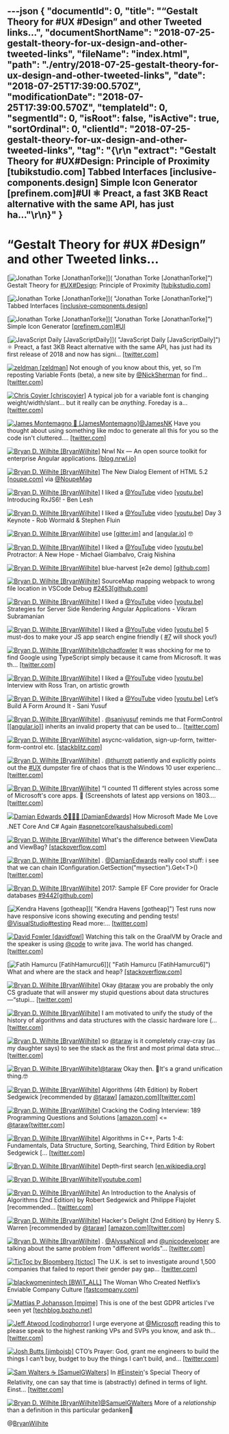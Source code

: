 ---json
{
  "documentId": 0,
  "title": "“Gestalt Theory for #UX #Design” and other Tweeted links…",
  "documentShortName": "2018-07-25-gestalt-theory-for-ux-design-and-other-tweeted-links",
  "fileName": "index.html",
  "path": "./entry/2018-07-25-gestalt-theory-for-ux-design-and-other-tweeted-links",
  "date": "2018-07-25T17:39:00.570Z",
  "modificationDate": "2018-07-25T17:39:00.570Z",
  "templateId": 0,
  "segmentId": 0,
  "isRoot": false,
  "isActive": true,
  "sortOrdinal": 0,
  "clientId": "2018-07-25-gestalt-theory-for-ux-design-and-other-tweeted-links",
  "tag": "{\r\n  \"extract\": \"Gestalt Theory for       #UX#Design: Principle of Proximity       [tubikstudio.com] Tabbed Interfaces       [inclusive-components.design] Simple Icon Generator       [prefinem.com]#UI ⚛️ Preact, a fast 3KB React alternative with the same API, has just ha...\"\r\n}"
}
---

# “Gestalt Theory for #UX #Design” and other Tweeted links…

[<img alt="Jonathan Torke [JonathanTorke]" src="https://songhay.blob.core.windows.net/shared-social-twitter/JonathanTorke.jpg">]( "Jonathan Torke [JonathanTorke]") Gestalt Theory for [#UX](http://twitter.com/search?q=%23UX)[#Design](http://twitter.com/search?q=%23Design): Principle of Proximity [[tubikstudio.com]](https://tubikstudio.com/gestalt-theory-for-ux-design-principle-of-proximity/)

[<img alt="Jonathan Torke [JonathanTorke]" src="https://songhay.blob.core.windows.net/shared-social-twitter/JonathanTorke.jpg">]( "Jonathan Torke [JonathanTorke]") Tabbed Interfaces [[inclusive-components.design]](https://inclusive-components.design/tabbed-interfaces/)

[<img alt="Jonathan Torke [JonathanTorke]" src="https://songhay.blob.core.windows.net/shared-social-twitter/JonathanTorke.jpg">]( "Jonathan Torke [JonathanTorke]") Simple Icon Generator [[prefinem.com]](http://prefinem.com/simple-icon-generator/)[#UI](http://twitter.com/search?q=%23UI)

[<img alt="JavaScript Daily [JavaScriptDaily]" src="https://songhay.blob.core.windows.net/shared-social-twitter/JavaScriptDaily.jpg">]( "JavaScript Daily [JavaScriptDaily]") ⚛️ Preact, a fast 3KB React alternative with the same API, has just had its first release of 2018 and now has signi… [[twitter.com]](https://twitter.com/i/web/status/989598291863236611)

[<img alt="zeldman [zeldman]" src="https://songhay.blob.core.windows.net/shared-social-twitter/zeldman.jpg">](https://t.co/wHwI77voyQ "zeldman [zeldman]") Not enough of you know about this, yet, so I’m reposting Variable Fonts (beta), a new site by [@NickSherman](http://twitter.com/NickSherman) for find… [[twitter.com]](https://twitter.com/i/web/status/989852113634291713)

[<img alt="Chris Coyier [chriscoyier]" src="https://songhay.blob.core.windows.net/shared-social-twitter/chriscoyier.jpg">](https://t.co/EYnTdtblV1 "Chris Coyier [chriscoyier]") A typical job for a variable font is changing weight/width/slant... but it really can be _anything_. Foreday is a… [[twitter.com]](https://twitter.com/i/web/status/988812726230245376)

[<img alt="James Montemagno 🙈 [JamesMontemagno]" src="https://songhay.blob.core.windows.net/shared-social-twitter/JamesMontemagno.jpg">](https://t.co/5USXLfbaf4 "James Montemagno 🙈 [JamesMontemagno]")[@JamesNK](http://twitter.com/JamesNK) Have you thought about using something like mdoc to generate all this for you so the code isn't cluttered.… [[twitter.com]](https://twitter.com/i/web/status/988627926684917760)

[<img alt="Bryan D. Wilhite [BryanWilhite]" src="https://songhay.blob.core.windows.net/shared-social-twitter/BryanWilhite.jpeg">](http://t.co/UNdqV0Z1zz "Bryan D. Wilhite [BryanWilhite]") Nrwl Nx — An open source toolkit for enterprise Angular applications. [[blog.nrwl.io]](https://blog.nrwl.io/nrwl-nx-an-open-source-toolkit-for-enterprise-angular-applications-38698e94d65)

[<img alt="Bryan D. Wilhite [BryanWilhite]" src="https://songhay.blob.core.windows.net/shared-social-twitter/BryanWilhite.jpeg">](http://t.co/UNdqV0Z1zz "Bryan D. Wilhite [BryanWilhite]") The New Dialog Element of HTML 5.2 [[noupe.com]](https://www.noupe.com/?p=104388) via [@NoupeMag](http://twitter.com/NoupeMag)

[<img alt="Bryan D. Wilhite [BryanWilhite]" src="https://songhay.blob.core.windows.net/shared-social-twitter/BryanWilhite.jpeg">](http://t.co/UNdqV0Z1zz "Bryan D. Wilhite [BryanWilhite]") I liked a [@YouTube](http://twitter.com/YouTube) video [[youtu.be]](http://youtu.be/JCXZhe6KsxQ?a) Introducing RxJS6! - Ben Lesh

[<img alt="Bryan D. Wilhite [BryanWilhite]" src="https://songhay.blob.core.windows.net/shared-social-twitter/BryanWilhite.jpeg">](http://t.co/UNdqV0Z1zz "Bryan D. Wilhite [BryanWilhite]") I liked a [@YouTube](http://twitter.com/YouTube) video [[youtu.be]](http://youtu.be/N15ie0cGuB0?a) Day 3 Keynote - Rob Wormald &amp; Stephen Fluin

[<img alt="Bryan D. Wilhite [BryanWilhite]" src="https://songhay.blob.core.windows.net/shared-social-twitter/BryanWilhite.jpeg">](http://t.co/UNdqV0Z1zz "Bryan D. Wilhite [BryanWilhite]") use [[gitter.im]](http://gitter.im/angular/angular) and [[angular.io]](http://angular.io/resources) 🤓

[<img alt="Bryan D. Wilhite [BryanWilhite]" src="https://songhay.blob.core.windows.net/shared-social-twitter/BryanWilhite.jpeg">](http://t.co/UNdqV0Z1zz "Bryan D. Wilhite [BryanWilhite]") I liked a [@YouTube](http://twitter.com/YouTube) video [[youtu.be]](http://youtu.be/6aPfHrSl0Qk?a) Protractor: A New Hope - Michael Giambalvo, Craig Nishina

[<img alt="Bryan D. Wilhite [BryanWilhite]" src="https://songhay.blob.core.windows.net/shared-social-twitter/BryanWilhite.jpeg">](http://t.co/UNdqV0Z1zz "Bryan D. Wilhite [BryanWilhite]") blue-harvest [e2e demo] [[github.com]](https://github.com/angular-seattle/blue-harvest)

[<img alt="Bryan D. Wilhite [BryanWilhite]" src="https://songhay.blob.core.windows.net/shared-social-twitter/BryanWilhite.jpeg">](http://t.co/UNdqV0Z1zz "Bryan D. Wilhite [BryanWilhite]") SourceMap mapping webpack to wrong file location in VSCode Debug [#2453](http://twitter.com/search?q=%232453)[[github.com]](https://github.com/angular/angular-cli/issues/2453)

[<img alt="Bryan D. Wilhite [BryanWilhite]" src="https://songhay.blob.core.windows.net/shared-social-twitter/BryanWilhite.jpeg">](http://t.co/UNdqV0Z1zz "Bryan D. Wilhite [BryanWilhite]") I liked a [@YouTube](http://twitter.com/YouTube) video [[youtu.be]](http://youtu.be/-8bObydfINA?a) Strategies for Server Side Rendering Angular Applications - Vikram Subramanian

[<img alt="Bryan D. Wilhite [BryanWilhite]" src="https://songhay.blob.core.windows.net/shared-social-twitter/BryanWilhite.jpeg">](http://t.co/UNdqV0Z1zz "Bryan D. Wilhite [BryanWilhite]") I liked a [@YouTube](http://twitter.com/YouTube) video [[youtu.be]](http://youtu.be/fiT5g9KSxmw?a) 5 must-dos to make your JS app search engine friendly ( [#7](http://twitter.com/search?q=%237) will shock you!)

[<img alt="Bryan D. Wilhite [BryanWilhite]" src="https://songhay.blob.core.windows.net/shared-social-twitter/BryanWilhite.jpeg">](http://t.co/UNdqV0Z1zz "Bryan D. Wilhite [BryanWilhite]")[@chadfowler](http://twitter.com/chadfowler) It was shocking for me to find Google using TypeScript simply because it came from Microsoft. It was th… [[twitter.com]](https://twitter.com/i/web/status/989182961630113792)

[<img alt="Bryan D. Wilhite [BryanWilhite]" src="https://songhay.blob.core.windows.net/shared-social-twitter/BryanWilhite.jpeg">](http://t.co/UNdqV0Z1zz "Bryan D. Wilhite [BryanWilhite]") I liked a [@YouTube](http://twitter.com/YouTube) video [[youtu.be]](http://youtu.be/jxVfsG8srqA?a) Interview with Ross Tran, on artistic growth

[<img alt="Bryan D. Wilhite [BryanWilhite]" src="https://songhay.blob.core.windows.net/shared-social-twitter/BryanWilhite.jpeg">](http://t.co/UNdqV0Z1zz "Bryan D. Wilhite [BryanWilhite]") I liked a [@YouTube](http://twitter.com/YouTube) video [[youtu.be]](http://youtu.be/7ZbVSewN21A?a) Let’s Build A Form Around It - Sani Yusuf

[<img alt="Bryan D. Wilhite [BryanWilhite]" src="https://songhay.blob.core.windows.net/shared-social-twitter/BryanWilhite.jpeg">](http://t.co/UNdqV0Z1zz "Bryan D. Wilhite [BryanWilhite]") . [@saniyusuf](http://twitter.com/saniyusuf) reminds me that FormControl [[[angular.io]](https://angular.io/api/forms/FormControl)] inherits an invalid property that can be used to… [[twitter.com]](https://twitter.com/i/web/status/989672723738591232)

[<img alt="Bryan D. Wilhite [BryanWilhite]" src="https://songhay.blob.core.windows.net/shared-social-twitter/BryanWilhite.jpeg">](http://t.co/UNdqV0Z1zz "Bryan D. Wilhite [BryanWilhite]") asycnc-validation, sign-up-form, twitter-form-control etc. [[stackblitz.com]](https://stackblitz.com/@saniyusuf)

[<img alt="Bryan D. Wilhite [BryanWilhite]" src="https://songhay.blob.core.windows.net/shared-social-twitter/BryanWilhite.jpeg">](http://t.co/UNdqV0Z1zz "Bryan D. Wilhite [BryanWilhite]") . [@thurrott](http://twitter.com/thurrott) patiently and explicitly points out the [#UX](http://twitter.com/search?q=%23UX) dumpster fire of chaos that is the Windows 10 user experienc… [[twitter.com]](https://twitter.com/i/web/status/989581041852530689)

[<img alt="Bryan D. Wilhite [BryanWilhite]" src="https://songhay.blob.core.windows.net/shared-social-twitter/BryanWilhite.jpeg">](http://t.co/UNdqV0Z1zz "Bryan D. Wilhite [BryanWilhite]") “I counted 11 different styles across some of Microsoft's core apps. 😬 (Screenshots of latest app versions on 1803.… [[twitter.com]](https://twitter.com/i/web/status/989582719314116608)

[<img alt="Damian Edwards ⌚🥃👟💕 [DamianEdwards]" src="https://songhay.blob.core.windows.net/shared-social-twitter/DamianEdwards.jpg">](https://t.co/u0gR39330K "Damian Edwards ⌚🥃👟💕 [DamianEdwards]") How Microsoft Made Me Love .NET Core And C# Again [#aspnetcore](http://twitter.com/search?q=%23aspnetcore)[[kaushalsubedi.com]](https://kaushalsubedi.com/blog/2018/04/24/how-microsoft-made-me-love-net-core-and-c-again/)

[<img alt="Bryan D. Wilhite [BryanWilhite]" src="https://songhay.blob.core.windows.net/shared-social-twitter/BryanWilhite.jpeg">](http://t.co/UNdqV0Z1zz "Bryan D. Wilhite [BryanWilhite]") What's the difference between ViewData and ViewBag? [[stackoverflow.com]](https://stackoverflow.com/q/4705426/22944?stw=2)

[<img alt="Bryan D. Wilhite [BryanWilhite]" src="https://songhay.blob.core.windows.net/shared-social-twitter/BryanWilhite.jpeg">](http://t.co/UNdqV0Z1zz "Bryan D. Wilhite [BryanWilhite]") . [@DamianEdwards](http://twitter.com/DamianEdwards) really cool stuff: i see that we can chain IConfiguration.GetSection("mysection").Get&lt;T&gt;() [[twitter.com]](https://twitter.com/BryanWilhite/status/989643114548682752/photo/1)

[<img alt="Bryan D. Wilhite [BryanWilhite]" src="https://songhay.blob.core.windows.net/shared-social-twitter/BryanWilhite.jpeg">](http://t.co/UNdqV0Z1zz "Bryan D. Wilhite [BryanWilhite]") 2017: Sample EF Core provider for Oracle databases [#9442](http://twitter.com/search?q=%239442)[[github.com]](https://github.com/aspnet/EntityFrameworkCore/issues/9442)

[<img alt="Kendra Havens [gotheap]" src="https://songhay.blob.core.windows.net/shared-social-twitter/gotheap.jpg">]( "Kendra Havens [gotheap]") Test runs now have responsive icons showing executing and pending tests! [@VisualStudio](http://twitter.com/VisualStudio)[#testing](http://twitter.com/search?q=%23testing) Read more:… [[twitter.com]](https://twitter.com/i/web/status/989213220173897729)

[<img alt="David Fowler [davidfowl]" src="https://songhay.blob.core.windows.net/shared-social-twitter/davidfowl.jpeg">](https://t.co/XKK4NcxDZ3 "David Fowler [davidfowl]") Watching this talk on the GraalVM by Oracle and the speaker is using [@code](http://twitter.com/code) to write java. The world has changed. [[twitter.com]](https://twitter.com/davidfowl/status/989797621656010753/photo/1)

[<img alt="Fatih Hamurcu [FatihHamurcu6]" src="https://songhay.blob.core.windows.net/shared-social-twitter/FatihHamurcu6.jpg">]( "Fatih Hamurcu [FatihHamurcu6]") What and where are the stack and heap? [[stackoverflow.com]](https://stackoverflow.com/q/79923/9575187)

[<img alt="Bryan D. Wilhite [BryanWilhite]" src="https://songhay.blob.core.windows.net/shared-social-twitter/BryanWilhite.jpeg">](http://t.co/UNdqV0Z1zz "Bryan D. Wilhite [BryanWilhite]") Okay [@taraw](http://twitter.com/taraw) you are probably the only CS graduate that will answer my stupid questions about data structures—“stupi… [[twitter.com]](https://twitter.com/i/web/status/988880861369024512)

[<img alt="Bryan D. Wilhite [BryanWilhite]" src="https://songhay.blob.core.windows.net/shared-social-twitter/BryanWilhite.jpeg">](http://t.co/UNdqV0Z1zz "Bryan D. Wilhite [BryanWilhite]") I am motivated to unify the study of the history of algorithms and data structures with the classic hardware lore (… [[twitter.com]](https://twitter.com/i/web/status/988881349938372608)

[<img alt="Bryan D. Wilhite [BryanWilhite]" src="https://songhay.blob.core.windows.net/shared-social-twitter/BryanWilhite.jpeg">](http://t.co/UNdqV0Z1zz "Bryan D. Wilhite [BryanWilhite]") so [@taraw](http://twitter.com/taraw) is it completely cray-cray (as my daughter says) to see the stack as the first and most primal data struc… [[twitter.com]](https://twitter.com/i/web/status/988881847969955840)

[<img alt="Bryan D. Wilhite [BryanWilhite]" src="https://songhay.blob.core.windows.net/shared-social-twitter/BryanWilhite.jpeg">](http://t.co/UNdqV0Z1zz "Bryan D. Wilhite [BryanWilhite]")[@taraw](http://twitter.com/taraw) Okay then. 🤠It's a grand unification thing.🤓

[<img alt="Bryan D. Wilhite [BryanWilhite]" src="https://songhay.blob.core.windows.net/shared-social-twitter/BryanWilhite.jpeg">](http://t.co/UNdqV0Z1zz "Bryan D. Wilhite [BryanWilhite]") Algorithms (4th Edition) by Robert Sedgewick [recommended by [@taraw](http://twitter.com/taraw)] [[amazon.com]](https://www.amazon.com/Algorithms-4th-Robert-Sedgewick/dp/032157351X?SubscriptionId=1SW6D7X6ZXXR92KVX0G2&tag=thekintespacec00&linkCode=xm2&camp=2025&creative=165953&creativeASIN=032157351X)[[twitter.com]](https://twitter.com/BryanWilhite/status/988914037541949440/photo/1)

[<img alt="Bryan D. Wilhite [BryanWilhite]" src="https://songhay.blob.core.windows.net/shared-social-twitter/BryanWilhite.jpeg">](http://t.co/UNdqV0Z1zz "Bryan D. Wilhite [BryanWilhite]") Cracking the Coding Interview: 189 Programming Questions and Solutions [[amazon.com]](https://www.amazon.com/Cracking-Coding-Interview-Programming-Questions/dp/0984782850?SubscriptionId=1SW6D7X6ZXXR92KVX0G2&tag=thekintespacec00&linkCode=xm2&camp=2025&creative=165953&creativeASIN=0984782850) &lt;= [@taraw](http://twitter.com/taraw)[[twitter.com]](https://twitter.com/BryanWilhite/status/988914594654531584/photo/1)

[<img alt="Bryan D. Wilhite [BryanWilhite]" src="https://songhay.blob.core.windows.net/shared-social-twitter/BryanWilhite.jpeg">](http://t.co/UNdqV0Z1zz "Bryan D. Wilhite [BryanWilhite]") Algorithms in C++, Parts 1-4: Fundamentals, Data Structure, Sorting, Searching, Third Edition by Robert Sedgewick [… [[twitter.com]](https://twitter.com/i/web/status/988916299668443136)

[<img alt="Bryan D. Wilhite [BryanWilhite]" src="https://songhay.blob.core.windows.net/shared-social-twitter/BryanWilhite.jpeg">](http://t.co/UNdqV0Z1zz "Bryan D. Wilhite [BryanWilhite]") Depth-first search [[en.wikipedia.org]](https://en.wikipedia.org/wiki/Depth-first_search)

[<img alt="Bryan D. Wilhite [BryanWilhite]" src="https://songhay.blob.core.windows.net/shared-social-twitter/BryanWilhite.jpeg">](http://t.co/UNdqV0Z1zz "Bryan D. Wilhite [BryanWilhite]")[[youtube.com]](https://www.youtube.com/watch?v=8mYfZeHtdNc&list=PLRdD1c6QbAqJn0606RlOR6T3yUqFWKwmX)

[<img alt="Bryan D. Wilhite [BryanWilhite]" src="https://songhay.blob.core.windows.net/shared-social-twitter/BryanWilhite.jpeg">](http://t.co/UNdqV0Z1zz "Bryan D. Wilhite [BryanWilhite]") An Introduction to the Analysis of Algorithms (2nd Edition) by Robert Sedgewick and Philippe Flajolet [recommended… [[twitter.com]](https://twitter.com/i/web/status/988918560016678912)

[<img alt="Bryan D. Wilhite [BryanWilhite]" src="https://songhay.blob.core.windows.net/shared-social-twitter/BryanWilhite.jpeg">](http://t.co/UNdqV0Z1zz "Bryan D. Wilhite [BryanWilhite]") Hacker's Delight (2nd Edition) by Henry S. Warren [recommended by [@taraw](http://twitter.com/taraw)] [[amazon.com]](https://www.amazon.com/Hackers-Delight-2nd-Henry-Warren/dp/0321842685?SubscriptionId=1SW6D7X6ZXXR92KVX0G2&tag=thekintespacec00&linkCode=xm2&camp=2025&creative=165953&creativeASIN=0321842685)[[twitter.com]](https://twitter.com/BryanWilhite/status/988919507103105024/photo/1)

[<img alt="Bryan D. Wilhite [BryanWilhite]" src="https://songhay.blob.core.windows.net/shared-social-twitter/BryanWilhite.jpeg">](http://t.co/UNdqV0Z1zz "Bryan D. Wilhite [BryanWilhite]") . [@AlyssaNicoll](http://twitter.com/AlyssaNicoll) and [@unicodeveloper](http://twitter.com/unicodeveloper) are talking about the same problem from "different worlds"… [[twitter.com]](https://twitter.com/i/web/status/989650326100762624)

[<img alt="TicToc by Bloomberg [tictoc]" src="https://songhay.blob.core.windows.net/shared-social-twitter/tictoc.jpg">](https://t.co/O0sSpXABY4 "TicToc by Bloomberg [tictoc]") The U.K. is set to investigate around 1,500 companies that failed to report their gender pay gap… [[twitter.com]](https://twitter.com/i/web/status/989185643938017281)

[<img alt="blackwomenintech [BWiT_ALL]" src="https://songhay.blob.core.windows.net/shared-social-twitter/BWiT_ALL.jpeg">](https://t.co/Z1JeN5MH6T "blackwomenintech [BWiT_ALL]") The Woman Who Created Netflix’s Enviable Company Culture [[fastcompany.com]](https://www.fastcompany.com/3056187/the-woman-who-created-netflixs-enviable-company-culture?utm_source=facebook.com&utm_medium=social)

[<img alt="Mattias P Johansson [mpjme]" src="https://songhay.blob.core.windows.net/shared-social-twitter/mpjme.jpg">](https://t.co/9gaiV1gDHQ "Mattias P Johansson [mpjme]") This is one of the best GDPR articles I've seen yet [[techblog.bozho.net]](https://techblog.bozho.net/gdpr-practical-guide-developers/)

[<img alt="Jeff Atwood [codinghorror]" src="https://songhay.blob.core.windows.net/shared-social-twitter/codinghorror.png">](http://t.co/rM9N1bQpLr "Jeff Atwood [codinghorror]") I urge everyone at [@Microsoft](http://twitter.com/Microsoft) reading this to please speak to the highest ranking VPs and SVPs you know, and ask th… [[twitter.com]](https://twitter.com/i/web/status/989281133106900992)

[<img alt="Josh Butts [jimbojsb]" src="https://songhay.blob.core.windows.net/shared-social-twitter/jimbojsb.jpeg">](https://t.co/NPI1Rpzbrc "Josh Butts [jimbojsb]") CTO’s Prayer: God, grant me engineers to build the things I can’t buy, budget to buy the things I can’t build, and… [[twitter.com]](https://twitter.com/i/web/status/989512503049809920)

[<img alt="Sam Walters ☕️ [SamuelGWalters]" src="https://songhay.blob.core.windows.net/shared-social-twitter/SamuelGWalters.jpg">](https://t.co/oAU5C3e1ms "Sam Walters ☕️ [SamuelGWalters]") In [#Einstein](http://twitter.com/search?q=%23Einstein)'s Special Theory of Relativity, one can say that time is (abstractly) defined in terms of light. Einst… [[twitter.com]](https://twitter.com/i/web/status/989226485075488768)

[<img alt="Bryan D. Wilhite [BryanWilhite]" src="https://songhay.blob.core.windows.net/shared-social-twitter/BryanWilhite.jpeg">](http://t.co/UNdqV0Z1zz "Bryan D. Wilhite [BryanWilhite]")[@SamuelGWalters](http://twitter.com/SamuelGWalters) More of a *relationship* than a definition in this particular gedanken💭

@[BryanWilhite](https://twitter.com/BryanWilhite)
